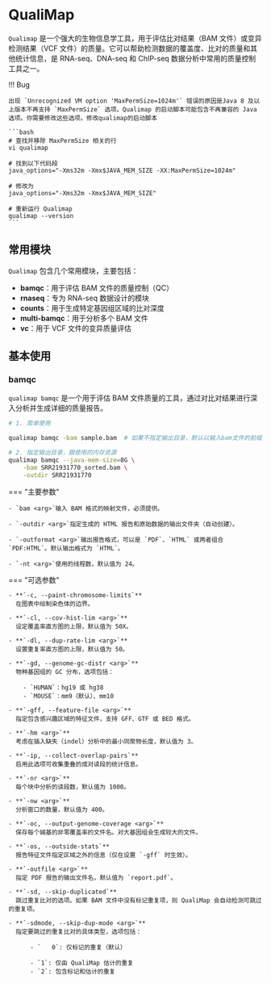 # QualiMap

`Qualimap` 是一个强大的生物信息学工具，用于评估比对结果（BAM 文件）或变异检测结果（VCF 文件）的质量。它可以帮助检测数据的覆盖度、比对的质量和其他统计信息，是 RNA-seq、DNA-seq 和 ChIP-seq 数据分析中常用的质量控制工具之一。

!!! Bug

    出现 `Unrecognized VM option 'MaxPermSize=1024m'` 错误的原因是Java 8 及以上版本不再支持 `MaxPermSize` 选项。Qualimap 的启动脚本可能包含不再兼容的 Java 选项。你需要修改这些选项。修改qualimap的启动脚本

    ```bash
    # 查找并移除 MaxPermSize 相关的行
    vi qualimap

    # 找到以下代码段
    java_options="-Xms32m -Xmx$JAVA_MEM_SIZE -XX:MaxPermSize=1024m"

    # 修改为
    java_options="-Xms32m -Xmx$JAVA_MEM_SIZE"

    # 重新运行 Qualimap
    qualimap --version
    ```

## 常用模块

`Qualimap` 包含几个常用模块，主要包括：

- **bamqc**：用于评估 BAM 文件的质量控制（QC）
- **rnaseq**：专为 RNA-seq 数据设计的模块
- **counts**：用于生成特定基因组区域的比对深度
- **multi-bamqc**：用于分析多个 BAM 文件
- **vc**：用于 VCF 文件的变异质量评估

## 基本使用

### bamqc

`qualimap bamqc` 是一个用于评估 BAM 文件质量的工具，通过对比对结果进行深入分析并生成详细的质量报告。

```bash
# 1. 简单使用

qualimap bamqc -bam sample.bam	# 如果不指定输出目录，默认以输入bam文件的前缀名为目录，在当前目录

# 2. 指定输出目录，跟使用的内存资源
qualimap bamqc --java-mem-size=8G \
	-bam SRR21931770_sorted.bam \
	-outdir SRR21931770
```

=== "主要参数"

    - `bam <arg>`输入 BAM 格式的映射文件，必须提供。
    
    - `-outdir <arg>`指定生成的 HTML 报告和原始数据的输出文件夹（自动创建）。
    
    - `-outformat <arg>`输出报告格式，可以是 `PDF`、`HTML` 或两者组合 `PDF:HTML`。默认输出格式为 `HTML`。
    
    - `-nt <arg>`使用的线程数，默认值为 24。

=== "可选参数"

    - **`-c, --paint-chromosome-limits`**
      在图表中绘制染色体的边界。
    
    - **`-cl, --cov-hist-lim <arg>`**
      设定覆盖率直方图的上限，默认值为 50X。
    
    - **`-dl, --dup-rate-lim <arg>`**
      设置重复率直方图的上限，默认值为 50。
    
    - **`-gd, --genome-gc-distr <arg>`**
      物种基因组的 GC 分布，选项包括：
    
        - `HUMAN`：hg19 或 hg38
        - `MOUSE`：mm9（默认）、mm10
    
    - **`-gff, --feature-file <arg>`**
      指定包含感兴趣区域的特征文件，支持 GFF、GTF 或 BED 格式。
    
    - **`-hm <arg>`**
      考虑在插入缺失（indel）分析中的最小同聚物长度，默认值为 3。
    
    - **`-ip, --collect-overlap-pairs`**
      启用此选项可收集重叠的成对读段的统计信息。
    
    - **`-nr <arg>`**
      每个块中分析的读段数，默认值为 1000。
    
    - **`-nw <arg>`**
      分析窗口的数量，默认值为 400。
    
    - **`-oc, --output-genome-coverage <arg>`**
      保存每个碱基的非零覆盖率的文件名。对大基因组会生成较大的文件。
    
    - **`-os, --outside-stats`**
      报告特征文件指定区域之外的信息（仅在设置 `-gff` 时生效）。
    
    - **`-outfile <arg>`**
      指定 PDF 报告的输出文件名，默认值为 `report.pdf`。
    
    - **`-sd, --skip-duplicated`**
      跳过重复比对的选项。如果 BAM 文件中没有标记重复项，则 QualiMap 会自动检测可跳过的重复项。
    
    - **`-sdmode, --skip-dup-mode <arg>`**
      指定要跳过的重复比对的具体类型，选项包括：
    
          - `	0`: 仅标记的重复（默认）
    
          - `1`: 仅由 QualiMap 估计的重复
          - `2`: 包含标记和估计的重复

### 